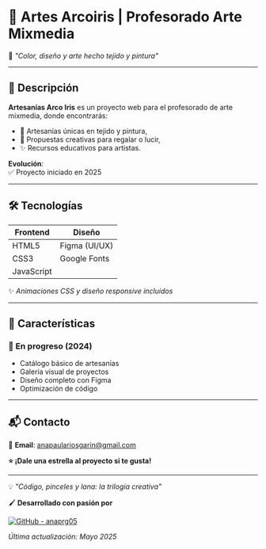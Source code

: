 # 🎨 Artes Arcoiris | Profesorado Arte Mixmedia  

🌈 *"Color, diseño y arte hecho tejido y pintura"*  

---

## 📌 **Descripción**  
**Artesanías Arco Iris** es un proyecto web para el profesorado de arte mixmedia, donde encontrarás:  
- 🧶 Artesanías únicas en tejido y pintura,  
- 🎁 Propuestas creativas para regalar o lucir,  
- ✨ Recursos educativos para artistas.  

**Evolución**:  
✅ Proyecto iniciado en 2025

---

## 🛠️ **Tecnologías**  

| **Frontend**       | **Diseño**       |  
|--------------------|------------------|  
| HTML5              | Figma (UI/UX)    |  
| CSS3               | Google Fonts     |  
| JavaScript         |                  |  

✨ *Animaciones CSS y diseño responsive incluidos*  

---

## 🎨 **Características**  

### 🚧 En progreso (2024)  
- Catálogo básico de artesanías  
- Galería visual de proyectos 
- Diseño completo con Figma  
- Optimización de código    

---

## 📬 Contacto  

📧 **Email**: [anapaulariosgarin@gmail.com](mailto:anapaulariosgarin@gmail.com)  


**⭐ ¡Dale una estrella al proyecto si te gusta!**  

---  

💡 *"Código, pinceles y lana: la trilogía creativa"*  

🖌️ **Desarrollado con pasión por** 

[![GitHub - anaprg05](https://img.shields.io/badge/GitHub-anaprg05-c6e8e9?logo=github)](https://github.com/anaprg05)

*Última actualización: Mayo 2025*
